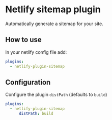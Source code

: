 # Netlify sitemap plugin

Automatically generate a sitemap for your site.

## How to use

In your netlify config file add:

```yml
plugins:
  - netlify-plugin-sitemap
```

## Configuration

Configure the plugin `distPath` (defaults to `build`)

```yml
plugins:
  - netlify-plugin-sitemap
      distPath: build
```
